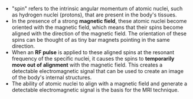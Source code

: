 - "spin" refers to the intrinsic angular momentum of atomic nuclei, such as hydrogen nuclei (protons), that are present in the body's tissues.
- In the presence of a strong **magnetic field**, these atomic nuclei become oriented with the magnetic field, which means that their spins become aligned with the direction of the magnetic field. The orientation of these spins can be thought of as tiny bar magnets pointing in the same direction.
- When an **RF pulse** is applied to these aligned spins at the resonant frequency of the specific nuclei, it causes the spins to **temporarily move out of alignment** with the magnetic field. This creates a detectable electromagnetic signal that can be used to create an image of the body's internal structures.
- The ability of atomic nuclei to align with a magnetic field and generate a detectable electromagnetic signal is the basis for the MRI technique.
